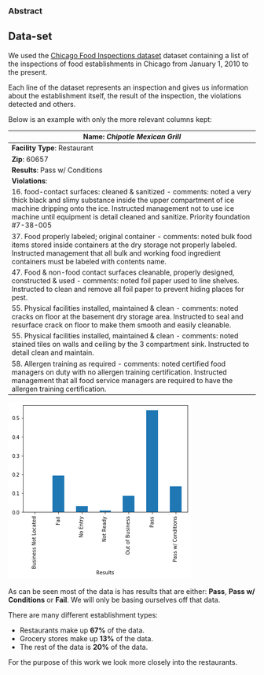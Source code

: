 ### Abstract


## Data-set
We used the [Chicago Food Inspections dataset](https://www.kaggle.com/chicago/chicago-food-inspections) dataset containing a list of the inspections of food establishments in Chicago from January 1, 2010 to the present.

Each line of the dataset represents an inspection and gives us information about the establishment itself, the result of the inspection, the violations detected and others.

Below is an example with only the more relevant columns kept:

|__Name__: _Chipotle Mexican Grill_|
|---|
|__Facility Type__: Restaurant|
|__Zip__: 60657|
|__Results__: Pass w/ Conditions|
|__Violations__: |
| 16. food-contact surfaces: cleaned & sanitized - comments: noted a very thick black and slimy substance inside the upper compartment of ice machine dripping onto the ice. Instructed management not to use ice machine until equipment is detail cleaned and sanitize. Priority foundation #7-38-005 | 
| 37. Food properly labeled; original container - comments: noted bulk food items stored inside containers at the dry storage not properly labeled. Instructed management that all bulk and working food ingredient containers must be labeled with contents name. | 
| 47. Food & non-food contact surfaces cleanable, properly designed, constructed & used - comments: noted foil paper used to line shelves. Instructed to clean and remove all foil paper to prevent hiding places for pest. | 
| 55. Physical facilities installed, maintained & clean - comments: noted cracks on floor at the basement dry storage area. Instructed to seal and resurface crack on floor to make them smooth and easily cleanable. | 
| 55. Physical facilities installed, maintained & clean - comments: noted stained tiles on walls and ceiling by the 3 compartment sink. Instructed to detail clean and maintain.  | 
| 58. Allergen training as required - comments: noted certified food managers on duty with no allergen training certification. Instructed management that all food service managers are required to have the allergen training certification.|

![Result distribution ](./img/results_distribution.png)


As can be seen most of the data is has results that are either: __Pass__, __Pass w/ Conditions__ or __Fail__. We will only be basing ourselves off that data.

There are many different establishment types:
- Restaurants make up __67%__ of the data.
- Grocery stores make up __13%__ of the data.
- The rest of the data is __20%__ of the data.

For the purpose of this work we look more closely into the restaurants.
